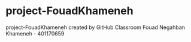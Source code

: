 # project-FouadKhameneh
project-FouadKhameneh created by GitHub Classroom
Fouad Negahban Khameneh - 401170659
